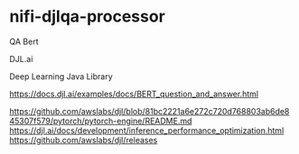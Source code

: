 # nifi-djlqa-processor






QA Bert

DJL.ai

Deep Learning Java Library

https://docs.djl.ai/examples/docs/BERT_question_and_answer.html


https://github.com/awslabs/djl/blob/81bc2221a6e272c720d768803ab6de845307f579/pytorch/pytorch-engine/README.md
https://djl.ai/docs/development/inference_performance_optimization.html
https://github.com/awslabs/djl/releases
